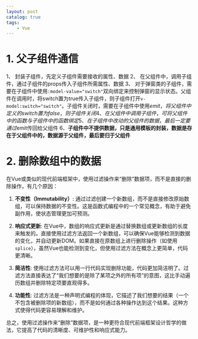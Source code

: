 ```yaml
---
layout: post   	
catalog: true 	
tags:
    - Vue
---
```


# 1. 父子组件通信

1、 封装子组件，先定义子组件需要接收的属性、数据
2、 在父组件中，调用子组件，通过子组件的props传入子组件所需属性、数据
3、 对于弹窗类的子组件，需要在子组件中使用`:model-value="switch"`双向绑定来控制弹窗的显示状态。父组件在调用时，将switch置为true传入子组件，则子组件打开`v-model:switch="switch"`。子组件关闭时，需要在子组件中使用$emit，将父组件中定义的switch置为false，则子组件关闭
4、在父组件中调用子组件，可将父组件中的函数与子组件中的函数绑定
5、在子组件中改动的父组件的数据，最后一定要通过$emit传回给父组件
6、**子组件中不提供数据，只是通用模板的封装，数据是存在于父组件中的，数据源于父组件，最后要归于父组件**

# 2. 删除数组中的数据

在Vue或类似的现代前端框架中，使用过滤操作来“删除”数据项，而不是直接的删除操作，有几个原因：

1. **不变性（Immutability）**: 通过过滤创建一个新数组，而不是直接修改原始数组，可以保持数据的不变性。这是函数式编程中的一个常见概念，有助于避免副作用，使状态管理更加可预测。

2. **响应式更新**: 在Vue中，数组的响应式更新是通过替换数组或更新数组的长度来触发的。直接使用过滤方法返回一个新数组，可以确保Vue能够检测到数据的变化，并自动更新DOM。如果直接在原数组上进行删除操作（如使用`splice`），虽然Vue也能检测到变化，但使用过滤方法在概念上更简单，代码更清晰。

3. **简洁性**: 使用过滤方法可以用一行代码实现删除功能，代码更加简洁明了。过滤方法直接表达了“我们想要的是除了某项之外的所有项”的意图，这比手动遍历数组并删除特定项要直观得多。

4. **功能性**: 过滤方法是一种声明式编程的体现，它描述了我们想要的结果（一个不包含被删除项的新数组），而不是如何通过各种操作达到这个结果。这种方式使得代码更容易理解和维护。

总之，使用过滤操作来“删除”数据项，是一种更符合现代前端框架设计哲学的做法，它提高了代码的清晰度、可维护性和响应式能力。
